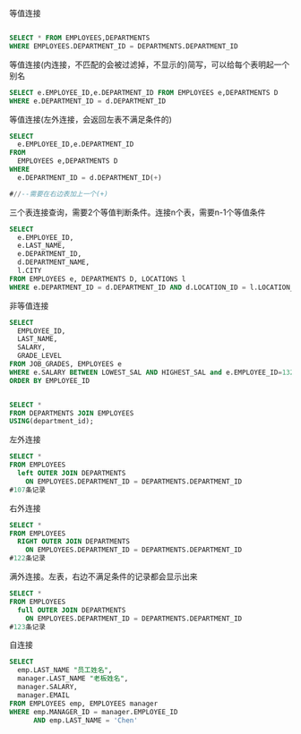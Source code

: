 

等值连接
```sql

SELECT * FROM EMPLOYEES,DEPARTMENTS
WHERE EMPLOYEES.DEPARTMENT_ID = DEPARTMENTS.DEPARTMENT_ID

```

等值连接(内连接，不匹配的会被过滤掉，不显示的)简写，可以给每个表明起一个别名
```sql
SELECT e.EMPLOYEE_ID,e.DEPARTMENT_ID FROM EMPLOYEES e,DEPARTMENTS D
WHERE e.DEPARTMENT_ID = d.DEPARTMENT_ID

```

等值连接(左外连接，会返回左表不满足条件的)
```sql
SELECT 
  e.EMPLOYEE_ID,e.DEPARTMENT_ID 
FROM 
  EMPLOYEES e,DEPARTMENTS D
WHERE 
  e.DEPARTMENT_ID = d.DEPARTMENT_ID(+)

#//--需要在右边表加上一个(+)
```


三个表连接查询，需要2个等值判断条件。连接n个表，需要n-1个等值条件
```sql
SELECT
  e.EMPLOYEE_ID,
  e.LAST_NAME,
  e.DEPARTMENT_ID,
  d.DEPARTMENT_NAME,
  l.CITY
FROM EMPLOYEES e, DEPARTMENTS D, LOCATIONS l
WHERE e.DEPARTMENT_ID = d.DEPARTMENT_ID AND d.LOCATION_ID = l.LOCATION_ID

```

非等值连接
```sql
SELECT
  EMPLOYEE_ID,
  LAST_NAME,
  SALARY,
  GRADE_LEVEL
FROM JOB_GRADES, EMPLOYEES e
WHERE e.SALARY BETWEEN LOWEST_SAL AND HIGHEST_SAL and e.EMPLOYEE_ID=132
ORDER BY EMPLOYEE_ID


```


```sql

SELECT *
FROM DEPARTMENTS JOIN EMPLOYEES
USING(department_id);

```


左外连接
```sql
SELECT *
FROM EMPLOYEES
  left OUTER JOIN DEPARTMENTS
    ON EMPLOYEES.DEPARTMENT_ID = DEPARTMENTS.DEPARTMENT_ID
#107条记录
```

右外连接
```sql
SELECT *
FROM EMPLOYEES
  RIGHT OUTER JOIN DEPARTMENTS
    ON EMPLOYEES.DEPARTMENT_ID = DEPARTMENTS.DEPARTMENT_ID
#122条记录

```

满外连接。左表，右边不满足条件的记录都会显示出来
```sql
SELECT *
FROM EMPLOYEES
  full OUTER JOIN DEPARTMENTS
    ON EMPLOYEES.DEPARTMENT_ID = DEPARTMENTS.DEPARTMENT_ID
#123条记录

```

自连接
```sql
SELECT
  emp.LAST_NAME "员工姓名",
  manager.LAST_NAME "老板姓名",
  manager.SALARY,
  manager.EMAIL
FROM EMPLOYEES emp, EMPLOYEES manager
WHERE emp.MANAGER_ID = manager.EMPLOYEE_ID
      AND emp.LAST_NAME = 'Chen'



```